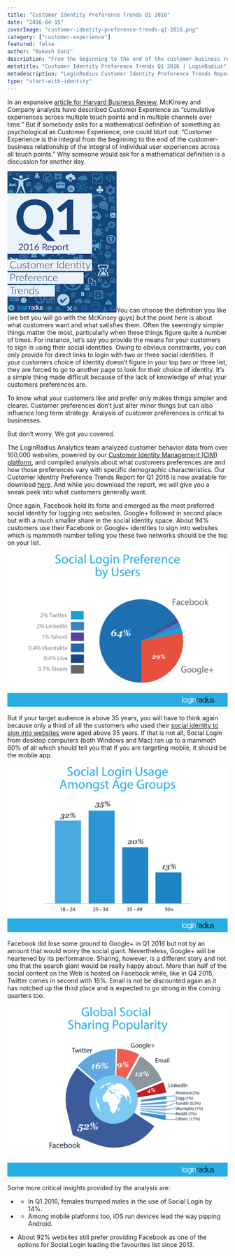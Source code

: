 ```yaml
---
title: "Customer Identity Preference Trends Q1 2016"
date: "2016-04-15"
coverImage: "customer-identity-preference-trends-q1-2016.png"
category: ["customer-experience"]
featured: false
author: "Rakesh Soni"
description: "From the beginning to the end of the customer-business relationship, customer engagement is the central aspect of individual user interactions."
metatitle: "Customer Identity Preference Trends Q1 2016 | LoginRadius"
metadescription: "LoginRadius Customer Identity Preference Trends Report for Q1 2016 is out. Get compiled analysis about consumer preferences and how they vary with demographics."
type: "start-with-identity"
---
```


In an expansive [article for Harvard Business Review](https://hbr.org/2013/09/the-truth-about-customer-experience), McKinsey and Company analysts have described Customer Experience as “cumulative experiences across multiple touch points and in multiple channels over time.” But if somebody asks for a mathematical definition of something as psychological as Customer Experience, one could blurt out: “Customer Experience is the integral from the beginning to the end of the customer-business relationship of the integral of individual user experiences across all touch points.” Why someone would ask for a mathematical definition is a discussion for another day.

![](Q1_2016_featured.png)You can choose the definition you like (we bet you will go with the McKinsey guys) but the point here is about what customers want and what satisfies them. Often the seemingly simpler things matter the most, particularly when these things figure quite a number of times. For instance, let’s say you provide the means for your customers to sign in using their social identities. Owing to obvious constraints, you can only provide for direct links to login with two or three social identities. If your customers choice of identity doesn’t figure in your top two or three list, they are forced to go to another page to look for their choice of identity. It’s a simple thing made difficult because of the lack of knowledge of what your customers preferences are.

To know what your customers like and prefer only makes things simpler and clearer. Customer preferences don’t just alter minor things but can also influence long term strategy. Analysis of customer preferences is critical to businesses.

But don’t worry. We got you covered.

The LoginRadius Analytics team analyzed customer behavior data from over 160,000 websites, powered by our [Customer Identity Management (CIM) platform](https://www.loginradius.com/), and compiled analysis about what customers preferences are and how those preferences vary with specific demographic characteristics. Our Customer Identity Preference Trends Report for Q1 2016 is now available for download [here](https://www.loginradius.com/resource/customer-identity-preference-trends-2016/). And while you download the report, we will give you a sneak peek into what customers generally want.

Once again, Facebook held its forte and emerged as the most preferred social identity for logging into websites. Google+ followed in second place but with a much smaller share in the social identity space. About 94% customers use their Facebook or Google+ identities to sign into websites which is mammoth number telling you these two networks should be the top on your list.

![2016-Q1-Social-Login_Preference-Users](2016-Q1-Social-Login_Preference-Users.png)

But if your target audience is above 35 years, you will have to think again because only a third of all the customers who used their [social identity to sign into websites](https://www.loginradius.com/social-login/) were aged above 35 years. If that is not all, Social Login from desktop computers (both Windows and Mac) ran up to a mammoth 80% of all which should tell you that if you are targeting mobile, it should be the mobile app.

![2016_Q1_Social-Login_Preference-Age](2016_Q1_Social-Login_Preference-Age.png)

Facebook did lose some ground to Google+ in Q1 2016 but not by an amount that would worry the social giant. Nevertheless, Google+ will be heartened by its performance. Sharing, however, is a different story and not one that the search giant would be really happy about. More than half of the social content on the Web is hosted on Facebook while, like in Q4 2015, Twitter comes in second with 16%. Email is not be discounted again as it has notched up the third place and is expected to go strong in the coming quarters too.

![2016_Q1_Social-Sharing-Global-Popularity](2016_Q1_Social-Sharing-Global-Popularity.png)

Some more critical insights provided by the analysis are:

- - In Q1 2016, females trumped males in the use of Social Login by 14%.

- - Among mobile platforms too, iOS run devices lead the way pipping Android.

- About 92% websites still prefer providing Facebook as one of the options for Social Login leading the favourites list since 2013.
